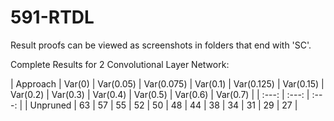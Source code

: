 # 591-RTDL

Result proofs can be viewed as screenshots in folders that end with 'SC'.

Complete Results for 2 Convolutional Layer Network:

| Approach | Var(0)    | Var(0.05)    | Var(0.075)    | Var(0.1)    | Var(0.125)    | Var(0.15)    | Var(0.2)    | Var(0.3)    | Var(0.4)    | Var(0.5)    | Var(0.6)    | Var(0.7)    |
| :---:   | :---: | :---: |
| Unpruned | 63   | 57   | 55   | 52   | 50   | 48   | 44   | 38   | 34   | 31   | 29   | 27   |
